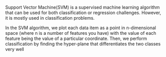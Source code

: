 Support Vector Machine(SVM) is a supervised machine learning algorithm that can be used for both classification or regression challenges. 
However,  it is mostly used in classification problems. 

In the SVM algorithm, we plot each data item as a point in n-dimensional space (where n is a number of features you have) with the value of each feature being the value of a particular coordinate. 
Then, we perform classification by finding the hyper-plane that differentiates the two classes very well
